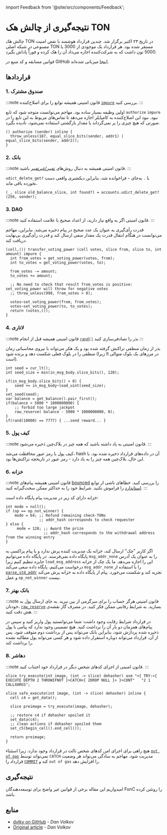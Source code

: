 import Feedback from '@site/src/components/Feedback';

# نتیجه‌گیری از چالش هک TON

چالش هک TON در تاریخ ۲۳ اکتبر برگزار شد.
چندین قرارداد هوشمند با نقض امنیت مصنوعی در شبکه اصلی TON مستقر شده بود. هر قرارداد یک موجودی از 3000 یا 5000 تون داشت که به شرکت‌کننده اجازه می‌داد آن را هک کرده و فوراً پاداش بگیرد.

قوانین مسابقه و کد منبع در GitHub [اینجا](https://github.com/ton-blockchain/hack-challenge-1) میزبانی شده‌اند.

## قراردادها

### 1. صندوق مشترک

:::note قانون امنیتی
همیشه توابع را برای اصلاح‌کننده [`impure`](/v3/documentation/smart-contracts/func/docs/functions#impure-specifier) بررسی کنید.
:::

اولین وظیفه بسیار ساده بود. مهاجم می‌توانست متوجه شود که تابع `authorize` `impure` نبود. نبود این اصلاح‌کننده به کامپایلر اجازه می‌دهد تا تماس‌های مربوط به این تابع را در صورتی که هیچ چیزی را بر نمی‌گرداند یا مقدار بازگشتی استفاده نمی‌شود، نادیده بگیرد.

```func
() authorize (sender) inline {
  throw_unless(187, equal_slice_bits(sender, addr1) | equal_slice_bits(sender, addr2));
}
```

### 2. بانک

:::note قانون امنیتی
همیشه به دنبال روش‌های [تغییر/غیرتغییر](/v3/documentation/smart-contracts/func/docs/statements#methods-calls) باشید.
:::

`udict_delete_get?` با `.` به‌جای `~` فراخوانده شد، بنابراین دیکشنری واقعی دست نخورده باقی ماند.

```func
(_, slice old_balance_slice, int found?) = accounts.udict_delete_get?(256, sender);
```

### 3. DAO

:::note قانون امنیتی
اگر به واقع نیاز دارید، از اعداد صحیح با علامت استفاده کنید.
:::

قدرت رأی‌گیری به عنوان یک عدد صحیح در پیام ذخیره می‌شد. بنابراین، مهاجم می‌توانست در هنگام انتقال قدرت یک مقدار منفی ارسال کند و قدرت رأی‌گیری بی‌نهایت دریافت کند.

```func
(cell,()) transfer_voting_power (cell votes, slice from, slice to, int amount) impure {
  int from_votes = get_voting_power(votes, from);
  int to_votes = get_voting_power(votes, to);

  from_votes -= amount;
  to_votes += amount;

  ;; No need to check that result from_votes is positive: set_voting_power will throw for negative votes
  ;; throw_unless(998, from_votes > 0);

  votes~set_voting_power(from, from_votes);
  votes~set_voting_power(to, to_votes);
  return (votes,());
}
```

### 4. لاتاری

:::note قانون امنیتی
همیشه قبل از انجام [`rand()`](/v3/documentation/smart-contracts/func/docs/stdlib#rand) بذر را تصادفی‌سازی کنید
:::

بذر از زمان منطقی تراکنش گرفته شده بود و یک هکر می‌تواند با نیروی محاسباتی زمان منطقی را در بلوک فعلی شکست دهد و برنده شود (زیرا lt در مرزهای یک بلوک متوالی است).

```func
int seed = cur_lt();
int seed_size = min(in_msg_body.slice_bits(), 128);

if(in_msg_body.slice_bits() > 0) {
    seed += in_msg_body~load_uint(seed_size);
}
set_seed(seed);
var balance = get_balance().pair_first();
if(balance > 5000 * 1000000000) {
    ;; forbid too large jackpot
    raw_reserve( balance - 5000 * 1000000000, 0);
}
if(rand(10000) == 7777) { ...send reward... }
```

### 5. کیف پول

:::note قانون امنیتی
به یاد داشته باشید که همه چیز در بلاک‌چین ذخیره می‌شود.
:::

کیف پول با رمز عبور محافظت می‌شد، hash آن در داده‌های قرارداد ذخیره شده بود. با این حال، بلاک‌چین همه چیز را به یاد دارد - رمز عبور در تاریخچه تراکنش‌ها بود.

### 6. خزانه

:::note قانون امنیتی
همیشه پیام‌های [bounced](/v3/documentation/smart-contracts/message-management/non-bounceable-messages) را بررسی کنید.
خطاهای ناشی از توابع [استاندارد](/v3/documentation/smart-contracts/func/docs/stdlib/) را فراموش نکنید.
شرایط خود را به حداکثر ممکن سخت‌گیرانه کنید.
:::

خزانه دارای کد زیر در مدیریت پیام پایگاه داده است:

```func
int mode = null();
if (op == op_not_winner) {
    mode = 64; ;; Refund remaining check-TONs
               ;; addr_hash corresponds to check requester
} else {
     mode = 128; ;; Award the prize
                 ;; addr_hash corresponds to the withdrawal address from the winning entry
}
```

اگر کاربر "چک" ارسال کند، خزانه یک مدیریت کننده پرش ندارد و یا پیام پراکسی به پایگاه داده نمی‌فرستد. در پایگاه داده می‌توانیم `msg_addr_none` را به عنوان یک آدرس جایزه تنظیم کنیم زیرا `load_msg_address` این را اجازه می‌دهد. ما یک چک از خزانه درخواست می‌کنیم، پایگاه داده سعی می‌کند `msg_addr_none` را با استفاده از [`parse_std_addr`](/v3/documentation/smart-contracts/func/docs/stdlib#parse_std_addr) تجزیه کند و شکست می‌خورد. پیام از پایگاه داده به خزانه پرش می‌کند و عمل `op_not_winner` نیست.

### 7. بانک بهتر

:::note قانون امنیتی
هرگز حساب را برای سرگرمی از بین نبرید.
به جای ارسال پول به خودتان، [`raw_reserve`](/v3/documentation/smart-contracts/func/docs/stdlib#raw_reserve) بسازید.
به شرایط رقابتی ممکن فکر کنید.
در مصرف گاز نقشه‌ی هش دقت کنید.
:::

در قرارداد شرایط رقابت وجود داشت: شما می‌توانستید پول واریز کنید و سپس در پیام‌های همزمان دو بار آن را برداشت کنید. هیچ تضمینی وجود ندارد که پیامی با پول ذخیره شده پردازش شود، بنابراین بانک می‌تواند پس از برداشت دوم متوقف شود. پس از آن، قرارداد می‌تواند دوباره استقرار داده شود و هر کسی می‌تواند پول مطالبه نشده را برداشت کند.

### 8. دهاشر

:::note قانون امنیتی
از اجرای کدهای شخص دیگر در قرارداد خود اجتناب کنید.
:::

```func
slice try_execute(int image, (int -> slice) dehasher) asm "<{ TRY:<{ EXECUTE DEPTH 2 THROWIFNOT }>CATCH<{ 2DROP NULL }> }>CONT"   "2 1 CALLXARGS";

slice safe_execute(int image, (int -> slice) dehasher) inline {
  cell c4 = get_data();

  slice preimage = try_execute(image, dehasher);

  ;; restore c4 if dehasher spoiled it
  set_data(c4);
  ;; clean actions if dehasher spoiled them
  set_c5(begin_cell().end_cell());

  return preimage;
}
```

هیچ راهی برای اجرای امن کدهای شخص ثالث در قرارداد وجود ندارد، زیرا استثناء [`out of gas`](/v3/documentation/tvm/tvm-exit-codes#standard-exit-codes) نمی‌تواند توسط `CATCH` مدیریت شود. مهاجم به سادگی می‌تواند هر وضعیت قرارداد را [`COMMIT`](/v3/documentation/tvm/instructions#F80F) کند و `out of gas` را افزایش دهد.

## نتیجه‌گیری

امیدواریم این مقاله برخی از قوانین غیر واضح برای توسعه‌دهندگان FunC را روشن کرده باشد.

## منابع

- [dvlkv on GitHub](https://github.com/dvlkv) - *Dan Volkov*
- [Original article](https://dev.to/dvlkv/drawing-conclusions-from-ton-hack-challenge-1aep) - *Dan Volkov*

<Feedback />

